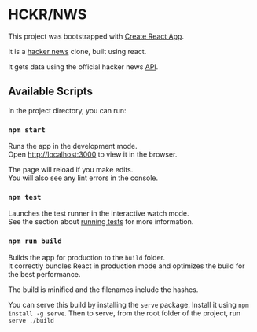 # HCKR/NWS

This project was bootstrapped with [Create React App](https://github.com/facebook/create-react-app).

It is a [hacker news](https://news.ycombinator.com/) clone, built using react.

It gets data using the official hacker news [API](https://github.com/HackerNews/API).

## Available Scripts

In the project directory, you can run:

### `npm start`

Runs the app in the development mode.\
Open [http://localhost:3000](http://localhost:3000) to view it in the browser.

The page will reload if you make edits.\
You will also see any lint errors in the console.

### `npm test`

Launches the test runner in the interactive watch mode.\
See the section about [running tests](https://facebook.github.io/create-react-app/docs/running-tests) for more information.

### `npm run build`

Builds the app for production to the `build` folder.\
It correctly bundles React in production mode and optimizes the build for the best performance.

The build is minified and the filenames include the hashes.

You can serve this build by installing the `serve` package. Install it using `npm install -g serve`.
Then to serve, from the root folder of the project, run `serve ./build`
